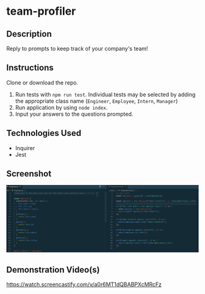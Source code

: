 # team-profiler

## Description

Reply to prompts to keep track of your company's team!

## Instructions

Clone or download the repo.

1. Run tests with `npm run test`. Individual tests may be selected by adding the appropriate class name (`Engineer`, `Employee`, `Intern`, `Manager`)
2. Run application by using `node index`.
3. Input your answers to the questions prompted.

## Technologies Used

- Inquirer
- Jest

## Screenshot

![Screenshot](team-pic.png)

## Demonstration Video(s)

https://watch.screencastify.com/v/a0r6MT1dQBABPXcMRcFz